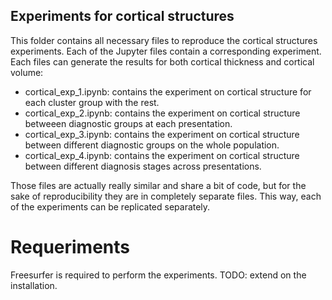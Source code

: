 ## Experiments for cortical structures
This folder contains all necessary files to reproduce the cortical structures experiments. Each of the Jupyter files
contain a corresponding experiment. Each files can generate the results for both cortical thickness and cortical volume:

 - cortical_exp_1.ipynb: contains the experiment on cortical structure for each cluster group with the rest.
 - cortical_exp_2.ipynb: contains the experiment on cortical structure betweeen diagnostic groups at each presentation.
 - cortical_exp_3.ipynb: contains the experiment on cortical structure between different diagnostic groups on the whole population.
 - cortical_exp_4.ipynb: contains the experiment on cortical structure between different diagnosis stages across presentations.

Those files are actually really similar and share a bit of code, but for the sake of reproducibility they are in completely separate
files. This way, each of the experiments can be replicated separately.


# Requeriments
Freesurfer is required to perform the experiments.
TODO: extend on the installation.